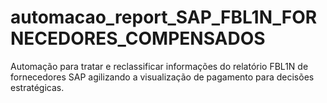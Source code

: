 # automacao_report_SAP_FBL1N_FORNECEDORES_COMPENSADOS
Automação para tratar e reclassificar informações do relatório FBL1N de fornecedores SAP agilizando a visualização de pagamento para decisões estratégicas.
